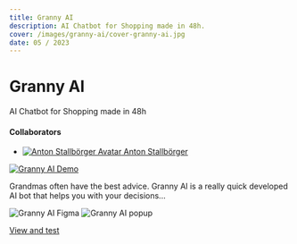 ```yaml
---
title: Granny AI
description: AI Chatbot for Shopping made in 48h.
cover: /images/granny-ai/cover-granny-ai.jpg
date: 05 / 2023
---
```


<info-grid>
<div>

# Granny AI

AI Chatbot for Shopping made in 48h

</div>

<collaborators>

#### Collaborators

- [![Anton Stallbörger Avatar](/images/avatars/anton_stallboerger.jpg) Anton Stallbörger](https://www.antonstallboerger.com/)

</collaborators>
</info-grid>

[![Granny AI Demo](/images/granny-ai/cover-granny-ai.jpg)](HgsiSR1c7sk)

Grandmas often have the best advice. Granny AI is a really quick developed AI bot that helps you with your decisions...

<two-full-grid>

![Granny AI Figma](/images/granny-ai/granny_ai_figma.webp)
![Granny AI popup](/images/granny-ai/granny_ai_popup.webp)

</two-full-grid>

<project-links>

[View and test](https://granny-ai.vercel.app/)

</project-links>
